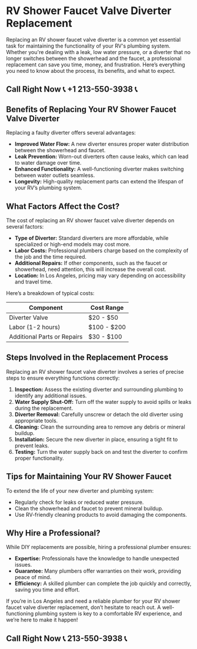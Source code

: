 # RV Shower Faucet Valve Diverter Replacement

Replacing an RV shower faucet valve diverter is a common yet essential task for maintaining the functionality of your RV's plumbing system. Whether you're dealing with a leak, low water pressure, or a diverter that no longer switches between the showerhead and the faucet, a professional replacement can save you time, money, and frustration. Here’s everything you need to know about the process, its benefits, and what to expect.

## Call Right Now 📞 +1 213-550-3938 📞

## Benefits of Replacing Your RV Shower Faucet Valve Diverter  

Replacing a faulty diverter offers several advantages:  
- **Improved Water Flow:** A new diverter ensures proper water distribution between the showerhead and faucet.  
- **Leak Prevention:** Worn-out diverters often cause leaks, which can lead to water damage over time.  
- **Enhanced Functionality:** A well-functioning diverter makes switching between water outlets seamless.  
- **Longevity:** High-quality replacement parts can extend the lifespan of your RV’s plumbing system.  

## What Factors Affect the Cost?  

The cost of replacing an RV shower faucet valve diverter depends on several factors:  
- **Type of Diverter:** Standard diverters are more affordable, while specialized or high-end models may cost more.  
- **Labor Costs:** Professional plumbers charge based on the complexity of the job and the time required.  
- **Additional Repairs:** If other components, such as the faucet or showerhead, need attention, this will increase the overall cost.  
- **Location:** In Los Angeles, pricing may vary depending on accessibility and travel time.  

Here’s a breakdown of typical costs:  

| **Component**               | **Cost Range**         |  
|------------------------------|-----------------------|  
| Diverter Valve               | $20 - $50            |  
| Labor (1-2 hours)            | $100 - $200          |  
| Additional Parts or Repairs   | $30 - $100           |  

## Steps Involved in the Replacement Process  

Replacing an RV shower faucet valve diverter involves a series of precise steps to ensure everything functions correctly:  

1. **Inspection:** Assess the existing diverter and surrounding plumbing to identify any additional issues.  
2. **Water Supply Shut-Off:** Turn off the water supply to avoid spills or leaks during the replacement.  
3. **Diverter Removal:** Carefully unscrew or detach the old diverter using appropriate tools.  
4. **Cleaning:** Clean the surrounding area to remove any debris or mineral buildup.  
5. **Installation:** Secure the new diverter in place, ensuring a tight fit to prevent leaks.  
6. **Testing:** Turn the water supply back on and test the diverter to confirm proper functionality.  

## Tips for Maintaining Your RV Shower Faucet  

To extend the life of your new diverter and plumbing system:  
- Regularly check for leaks or reduced water pressure.  
- Clean the showerhead and faucet to prevent mineral buildup.  
- Use RV-friendly cleaning products to avoid damaging the components.  

## Why Hire a Professional?  

While DIY replacements are possible, hiring a professional plumber ensures:  
- **Expertise:** Professionals have the knowledge to handle unexpected issues.  
- **Guarantee:** Many plumbers offer warranties on their work, providing peace of mind.  
- **Efficiency:** A skilled plumber can complete the job quickly and correctly, saving you time and effort.  

If you’re in Los Angeles and need a reliable plumber for your RV shower faucet valve diverter replacement, don’t hesitate to reach out. A well-functioning plumbing system is key to a comfortable RV experience, and we’re here to make it happen!
## Call Right Now 📞 213-550-3938 📞